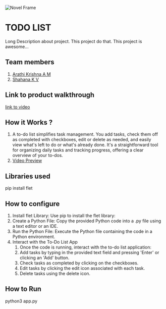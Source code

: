![Novel Frame](https://github.com/TH-Activities/saturday-hack-night-template/assets/90635335/4c26e8ac-2dd1-4d75-8e1a-9f7585e3b381)


# TODO LIST
Long Description about project. This project do that. This project is awesome...
## Team members
1. [Arathi Krishna A M](https://github.com/arathikrishnaam/arathikrishnaam)
2. [Shahana K V](https://github.com/shahanakv)
## Link to product walkthrough
[link to video](https://youtu.be/XoEWY11FpUQ)
## How it Works ?
1. A to-do list simplifies task management. You add tasks, check them off as completed with checkboxes, edit or delete as needed, and easily view what's left to do or what's already done. It's a straightforward tool for organizing daily tasks and tracking progress, offering a clear overview of your to-dos.
2. [Video Preview](link_to_flet_video_mp4)
## Libraries used
pip install flet
## How to configure
1. Install flet Library:
Use pip to install the flet library:
2. Create a Python File:
Copy the provided Python code into a .py file using a text editor or an IDE.
3. Run the Python File:
Execute the Python file containing the code in a Python environment.
4. Interact with the To-Do List App
    1. Once the code is running, interact with the to-do list application:
   2. Add tasks by typing in the provided text field and pressing 'Enter' or clicking an 'Add' button.
   3. Check tasks as completed by clicking on the checkboxes.
   4. Edit tasks by clicking the edit icon associated with each task.
   5. Delete tasks using the delete icon.
## How to Run
python3 app.py
